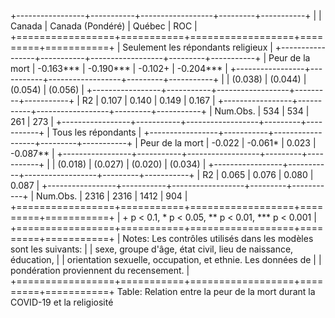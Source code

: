 +-----------------+-----------+------------------+---------+-----------+
|                 | Canada    | Canada (Pondéré) | Québec  | ROC       |
+=================+===========+==================+=========+===========+
| Seulement les répondants religieux                                   |
+-----------------+-----------+------------------+---------+-----------+
| Peur de la mort | -0.163*** | -0.190***        | -0.102+ | -0.204*** |
+-----------------+-----------+------------------+---------+-----------+
|                 | (0.038)   | (0.044)          | (0.054) | (0.056)   |
+-----------------+-----------+------------------+---------+-----------+
| R2              | 0.107     | 0.140            | 0.149   | 0.167     |
+-----------------+-----------+------------------+---------+-----------+
| Num.Obs.        | 534       | 534              | 261     | 273       |
+-----------------+-----------+------------------+---------+-----------+
| Tous les répondants                                                  |
+-----------------+-----------+------------------+---------+-----------+
| Peur de la mort | -0.022    | -0.061*          | 0.023   | -0.087**  |
+-----------------+-----------+------------------+---------+-----------+
|                 | (0.018)   | (0.027)          | (0.020) | (0.034)   |
+-----------------+-----------+------------------+---------+-----------+
| R2              | 0.065     | 0.076            | 0.080   | 0.087     |
+-----------------+-----------+------------------+---------+-----------+
| Num.Obs.        | 2316      | 2316             | 1412    | 904       |
+=================+===========+==================+=========+===========+
| + p < 0.1, * p < 0.05, ** p < 0.01, *** p < 0.001                    |
+=================+===========+==================+=========+===========+
| Notes: Les contrôles utilisés dans les modèles sont les suivants:    |
| sexe, groupe d'âge, état civil, lieu de naissance, éducation,        |
| orientation sexuelle, occupation, et ethnie. Les données de          |
| pondération proviennent du recensement.                              |
+=================+===========+==================+=========+===========+
Table: Relation entre la peur de la mort durant la COVID-19 et la religiosité
